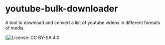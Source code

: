 # youtube-bulk-downloader
A tool to download and convert a list of youtube videos in different formats of media.

[![License: CC BY-SA 4.0](https://i.creativecommons.org/l/by-sa/3.0/80x15.png)
